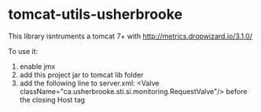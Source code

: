 # tomcat-utils-usherbrooke
This library isntruments a tomcat 7+ with http://metrics.dropwizard.io/3.1.0/

To use it:
1. enable jmx
2. add this project jar to tomcat lib folder
3. add the following line to server.xml: &lt;Valve className="ca.usherbrooke.sti.si.monitoring.RequestValve"/&gt; before the closing Host tag



